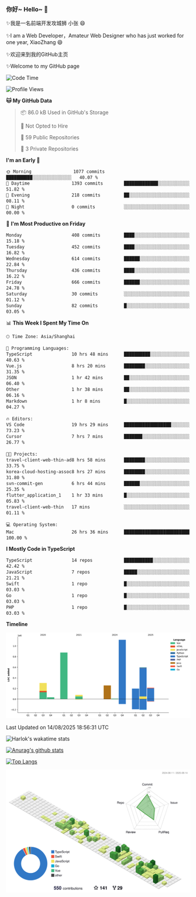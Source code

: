 ### 你好~ Hello~ 👋

✨我是一名前端开发攻城狮 小张 😄

✨I am a Web Developer，Amateur Web Designer who has just worked for one year, XiaoZhang 😄

✨欢迎来到我的GitHub主页

✨Welcome to my GitHub page
<!--
**7148505/7148505** is a ✨ _special_ ✨ repository because its `README.md` (this file) appears on your GitHub profile.

Here are some ideas to get you started:

- 🔭 I’m currently working on ...
- 🌱 I’m currently learning ...
- 👯 I’m looking to collaborate on ...
- 🤔 I’m looking for help with ...
- 💬 Ask me about ...
- 📫 How to reach me: ...
- 😄 Pronouns: ...
- ⚡ Fun fact: ...
-->

<!--START_SECTION:waka-->
![Code Time](http://img.shields.io/badge/Code%20Time-2%2C860%20hrs%2058%20mins-blue)

![Profile Views](http://img.shields.io/badge/Profile%20Views-18-blue)

**🐱 My GitHub Data** 

> 📦 86.0 kB Used in GitHub's Storage 
 > 
> 🚫 Not Opted to Hire
 > 
> 📜 59 Public Repositories 
 > 
> 🔑 3 Private Repositories 
 > 
**I'm an Early 🐤** 

```text
🌞 Morning                1077 commits        ██████████░░░░░░░░░░░░░░░   40.07 % 
🌆 Daytime                1393 commits        █████████████░░░░░░░░░░░░   51.82 % 
🌃 Evening                218 commits         ██░░░░░░░░░░░░░░░░░░░░░░░   08.11 % 
🌙 Night                  0 commits           ░░░░░░░░░░░░░░░░░░░░░░░░░   00.00 % 
```
📅 **I'm Most Productive on Friday** 

```text
Monday                   408 commits         ████░░░░░░░░░░░░░░░░░░░░░   15.18 % 
Tuesday                  452 commits         ████░░░░░░░░░░░░░░░░░░░░░   16.82 % 
Wednesday                614 commits         ██████░░░░░░░░░░░░░░░░░░░   22.84 % 
Thursday                 436 commits         ████░░░░░░░░░░░░░░░░░░░░░   16.22 % 
Friday                   666 commits         ██████░░░░░░░░░░░░░░░░░░░   24.78 % 
Saturday                 30 commits          ░░░░░░░░░░░░░░░░░░░░░░░░░   01.12 % 
Sunday                   82 commits          █░░░░░░░░░░░░░░░░░░░░░░░░   03.05 % 
```


📊 **This Week I Spent My Time On** 

```text
🕑︎ Time Zone: Asia/Shanghai

💬 Programming Languages: 
TypeScript               10 hrs 48 mins      ██████████░░░░░░░░░░░░░░░   40.63 % 
Vue.js                   8 hrs 20 mins       ████████░░░░░░░░░░░░░░░░░   31.35 % 
JSON                     1 hr 42 mins        ██░░░░░░░░░░░░░░░░░░░░░░░   06.40 % 
Other                    1 hr 38 mins        ██░░░░░░░░░░░░░░░░░░░░░░░   06.16 % 
Markdown                 1 hr 8 mins         █░░░░░░░░░░░░░░░░░░░░░░░░   04.27 % 

🔥 Editors: 
VS Code                  19 hrs 29 mins      ██████████████████░░░░░░░   73.23 % 
Cursor                   7 hrs 7 mins        ███████░░░░░░░░░░░░░░░░░░   26.77 % 

🐱‍💻 Projects: 
travel-client-web-thin-ad8 hrs 58 mins       ████████░░░░░░░░░░░░░░░░░   33.75 % 
korea-cloud-hosting-assoc8 hrs 27 mins       ████████░░░░░░░░░░░░░░░░░   31.80 % 
svn-commit-gen           6 hrs 44 mins       ██████░░░░░░░░░░░░░░░░░░░   25.35 % 
flutter_application_1    1 hr 33 mins        █░░░░░░░░░░░░░░░░░░░░░░░░   05.83 % 
travel-client-web-thin   17 mins             ░░░░░░░░░░░░░░░░░░░░░░░░░   01.11 % 

💻 Operating System: 
Mac                      26 hrs 36 mins      █████████████████████████   100.00 % 
```

**I Mostly Code in TypeScript** 

```text
TypeScript               14 repos            ███████████░░░░░░░░░░░░░░   42.42 % 
JavaScript               7 repos             █████░░░░░░░░░░░░░░░░░░░░   21.21 % 
Swift                    1 repo              █░░░░░░░░░░░░░░░░░░░░░░░░   03.03 % 
Go                       1 repo              █░░░░░░░░░░░░░░░░░░░░░░░░   03.03 % 
PHP                      1 repo              █░░░░░░░░░░░░░░░░░░░░░░░░   03.03 % 
```



**Timeline**

![Lines of Code chart](https://raw.githubusercontent.com/littleCareless/littleCareless/master/assets/bar_graph.png)


 Last Updated on 14/08/2025 18:56:31 UTC
<!--END_SECTION:waka-->
![Harlok's wakatime stats](https://github-readme-stats.vercel.app/api/wakatime?username=littleCareless)

[![Anurag's github stats](https://github-readme-stats.vercel.app/api?username=littleCareless)](https://github.com/anuraghazra/github-readme-stats)

[![Top Langs](https://github-readme-stats.vercel.app/api/top-langs/?username=littleCareless&layout=compact)](https://github.com/anuraghazra/github-readme-stats)

![](./profile-3d-contrib/profile-green-animate.svg)
